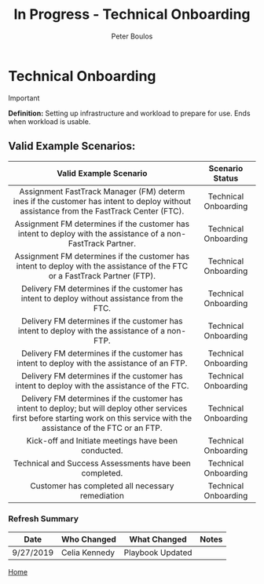 ﻿---
# required metadata
title: In Progress - Technical Onboarding
description: In Progress - Technical Onboarding
author: Peter Boulos
ms.author: pboulos
manager: pagrim
ms.date: 9/27/2019
ms.topic: partner-playbook 
ms.prod: non-product-specific 
ms.custom: partner-playbook 
ft.audience: partner
ft.owner: pagrim
---

# Technical Onboarding

> [!IMPORTANT]
> **Definition:** Setting up infrastructure and workload to prepare for use. Ends when workload is usable.

## Valid Example Scenarios:
| Valid Example Scenario | Scenario Status |
| :--: | :--: |
| Assignment ​FastTrack Manager (FM) determ​ines if the cust​omer h​a​s intent to deploy without assistance from the FastTrack Center (FTC). | Technical Onboarding |
| Assignment FM determines if the customer has intent to deploy with the assistance of a non-FastTrack Partner. | Technical Onboarding |
| Assignment FM determines if the customer has intent to deploy with the assistance of the FTC or a FastTrack Partner (FTP). | Technical Onboarding |
| Delivery FM determines if the customer has intent to deploy without assistance from the FTC. | Technical Onboarding |
| Delivery FM determines if the customer has intent to deploy with the assistance of a non-FTP. | Technical Onboarding |
| Delivery FM determines if the customer has intent to deploy with the assistance of an FTP. | Technical Onboarding |
| Delivery FM determines if the customer has intent to deploy with the assistance of the FTC. | Technical Onboarding |
| Delivery FM determines if the customer has intent to deploy; but will deploy other services first before starting work on this service with the assistance of the FTC or an FTP. | Technical Onboarding |
| Kick-off and Initiate meetings have been conducted. | Technical Onboarding |
| Technical and Success Assessments have been completed. | Technical Onboarding |
| Customer has completed all necessary remediation | Technical Onboarding |

### Refresh Summary

|Date|Who Changed|What Changed|Notes|
|---------|---------------|----------------------------|-------------|
|9/27/2019| Celia Kennedy| Playbook Updated||

[Home](http://partner-docs.microsoft.com)
